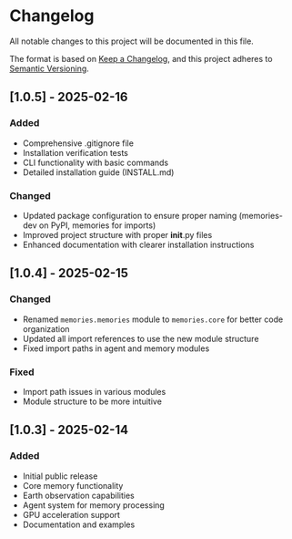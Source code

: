 # Changelog

All notable changes to this project will be documented in this file.

The format is based on [Keep a Changelog](https://keepachangelog.com/en/1.0.0/),
and this project adheres to [Semantic Versioning](https://semver.org/spec/v2.0.0.html).

## [1.0.5] - 2025-02-16

### Added
- Comprehensive .gitignore file
- Installation verification tests
- CLI functionality with basic commands
- Detailed installation guide (INSTALL.md)

### Changed
- Updated package configuration to ensure proper naming (memories-dev on PyPI, memories for imports)
- Improved project structure with proper __init__.py files
- Enhanced documentation with clearer installation instructions

## [1.0.4] - 2025-02-15

### Changed
- Renamed `memories.memories` module to `memories.core` for better code organization
- Updated all import references to use the new module structure
- Fixed import paths in agent and memory modules

### Fixed
- Import path issues in various modules
- Module structure to be more intuitive

## [1.0.3] - 2025-02-14

### Added
- Initial public release
- Core memory functionality
- Earth observation capabilities
- Agent system for memory processing
- GPU acceleration support
- Documentation and examples 
